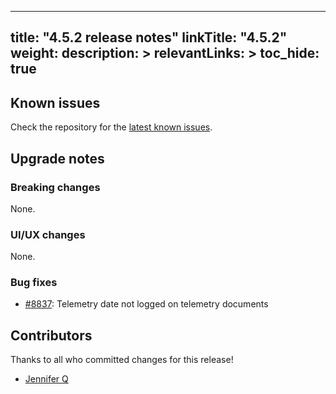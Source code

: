 
---
title: "4.5.2 release notes"
linkTitle: "4.5.2"
weight:
description: >
relevantLinks: >
toc_hide: true
---

## Known issues

Check the repository for the [latest known issues](https://github.com/medic/cht-core/issues?q=is%3Aissue+label%3A%22Affects%3A+4.5.2%22+).

## Upgrade notes

### Breaking changes

None.

### UI/UX changes

None.


### Bug fixes

- [#8837](https://github.com/medic/cht-core/issues/8837): Telemetry date not logged on telemetry documents



## Contributors

Thanks to all who committed changes for this release!

- [Jennifer Q](https://github.com/latin-panda)

